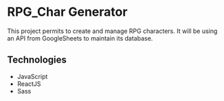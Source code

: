 # RPG_Char Generator

This project permits to create and manage RPG characters.
It will be using an API from GoogleSheets to maintain its database.


## Technologies

- JavaScript
- ReactJS
- Sass

